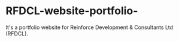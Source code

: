 # RFDCL-website-portfolio-
It's a portfolio website for Reinforce Development &amp; Consultants Ltd (RFDCL).
